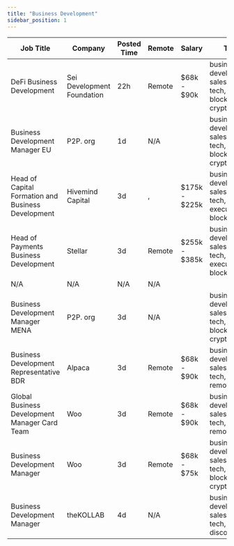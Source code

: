 ```yaml
---
title: "Business Development"
sidebar_position: 1
---
```


| Job Title | Company | Posted Time | Remote | Salary | Tags | Apply Link |
|-----------|---------|-------------|--------|--------|------|------------|
| DeFi Business Development | Sei Development Foundation | 22h | Remote | $68k - $90k | business development, sales, non tech, blockchain, crypto | [Apply](https://web3.career/defi-business-development-seidevelopmentfoundation/103516) |
| Business Development Manager EU | P2P. org | 1d | N/A |  | business development, sales, non tech, blockchain, crypto | [Apply](https://web3.career/business-development-manager-eu-p2p-org/103477) |
| Head of Capital Formation and Business Development | Hivemind Capital | 3d | , | $175k - $225k | business development, sales, non tech, executive, blockchain | [Apply](https://web3.career/head-of-capital-formation-and-business-development-hivemindcapital/103378) |
| Head of Payments Business Development | Stellar | 3d | Remote | $255k - $385k | business development, sales, non tech, executive, blockchain | [Apply](https://web3.career/head-of-payments-business-development-stellar/97571) |
| N/A | N/A | N/A | N/A |  |  | [Apply](https://web3.career/metana) |
| Business Development Manager MENA | P2P. org | 3d | N/A |  | business development, sales, non tech, blockchain, crypto | [Apply](https://web3.career/business-development-manager-mena-p2p-org/103289) |
| Business Development Representative BDR | Alpaca | 3d | Remote | $68k - $90k | business development, sales, non tech, crypto, remote | [Apply](https://web3.career/business-development-representative-bdr-alpaca/102460) |
| Global Business Development Manager Card Team | Woo | 3d | Remote | $68k - $90k | business development, sales, non tech, crypto, remote | [Apply](https://web3.career/global-business-development-manager-card-team-woo/95645) |
| Business Development Manager | Woo | 3d | Remote | $68k - $75k | business development, sales, non tech, blockchain, crypto | [Apply](https://web3.career/business-development-manager-woo/95644) |
| Business Development Manager | theKOLLAB | 4d | N/A |  | business development, sales, non tech, crypto, discord | [Apply](https://web3.career/business-development-manager-thekollab/103244) |
